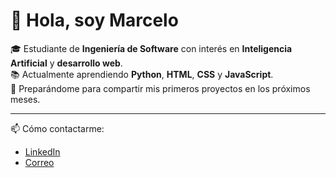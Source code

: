 # 👋 Hola, soy Marcelo

🎓 Estudiante de **Ingeniería de Software** con interés en **Inteligencia Artificial** y **desarrollo web**.  
📚 Actualmente aprendiendo **Python**, **HTML**, **CSS** y **JavaScript**.  
🚀 Preparándome para compartir mis primeros proyectos en los próximos meses.

---
📫 Cómo contactarme:  
- [LinkedIn](https://www.linkedin.com/in/linkedin.com/in/marcelo-terán-alvarado-a546ab37a)
- [Correo](mailto:marcelo.teran29@gmail.com)

